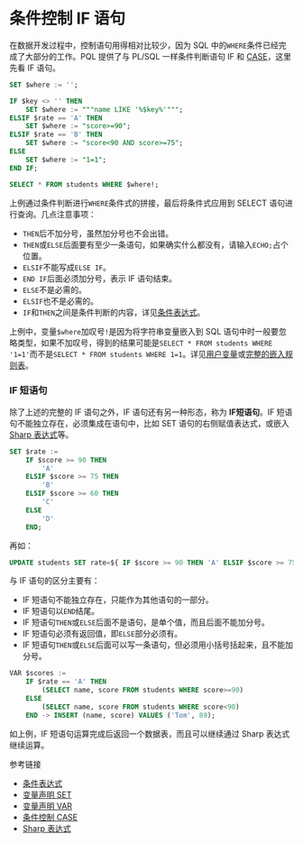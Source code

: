 # 条件控制 IF 语句

在数据开发过程中，控制语句用得相对比较少，因为 SQL 中的`WHERE`条件已经完成了大部分的工作。PQL 提供了与 PL/SQL 一样条件判断语句 IF 和 [CASE](/pql/case.md)，这里先看 IF 语句。

```sql
SET $where := '';

IF $key <> '' THEN
    SET $where := """name LIKE '%$key%'""";
ELSIF $rate == 'A' THEN
    SET $where := "score>=90";
ELSIF $rate == 'B' THEN
    SET $where := "score<90 AND score>=75";
ELSE
    SET $where := "1=1";
END IF;

SELECT * FROM students WHERE $where!;
```

上例通过条件判断进行`WHERE`条件式的拼接，最后将条件式应用到 SELECT 语句进行查询。几点注意事项：

* `THEN`后不加分号，虽然加分号也不会出错。
* `THEN`或`ELSE`后面要有至少一条语句，如果确实什么都没有，请输入`ECHO;`占个位置。
* `ELSIF`不能写成`ELSE IF`。
* `END IF`后面必须加分号，表示 IF 语句结束。
* `ELSE`不是必需的。
* `ELSIF`也不是必需的。
* `IF`和`THEN`之间是条件判断的内容，详见[条件表达式](/pql/condition.md)。

 上例中，变量`$where`加叹号`!`是因为将字符串变量嵌入到 SQL 语句中时一般要忽略类型，如果不加叹号，得到的结果可能是`SELECT * FROM students WHERE '1=1'`而不是`SELECT * FROM students WHERE 1=1`。详见[用户变量](/pql/variable.md)或[完整的嵌入规则表](/pql/place.md)。

### IF 短语句

除了上述的完整的 IF 语句之外，IF 语句还有另一种形态，称为 **IF短语句**。IF 短语句不能独立存在，必须集成在语句中，比如 SET 语句的右侧赋值表达式，或嵌入 [Sharp 表达式](/pql/sharp.md)等。

```sql
SET $rate := 
    IF $score >= 90 THEN 
        'A' 
    ELSIF $score >= 75 THEN
        'B'
    ELSIF $score >= 60 THEN
        'C' 
    ELSE
        'D'
    END; 
```

再如：

```sql
UPDATE students SET rate=${ IF $score >= 90 THEN 'A' ELSIF $score >= 75 THEN 'B' ELSIF $score >= 60 THEN 'C' ELSE 'D' END } WHERE name='Tom';   
```

与 IF 语句的区分主要有：

* IF 短语句不能独立存在，只能作为其他语句的一部分。
* IF 短语句以`END`结尾。
* IF 短语句`THEN`或`ELSE`后面不是语句，是单个值，而且后面不能加分号。
* IF 短语句必须有返回值，即`ELSE`部分必须有。
* IF 短语句`THEN`或`ELSE`后面可以写一条语句，但必须用小括号括起来，且不能加分号。

```sql
VAR $scores := 
    IF $rate == 'A' THEN
        (SELECT name, score FROM students WHERE score>=90)
    ELSE
        (SELECT name, score FROM students WHERE score<90)
    END -> INSERT (name, score) VALUES ('Tom', 89);
```

如上例，IF 短语句运算完成后返回一个数据表，而且可以继续通过 Sharp 表达式继续运算。

参考链接

* [条件表达式](/pql/condition.md)
* [变量声明 SET](/pql/set.md)
* [变量声明 VAR](/pql/var.md)
* [条件控制 CASE](/pql/case.md)
* [Sharp 表达式](/pql/sharp.md)